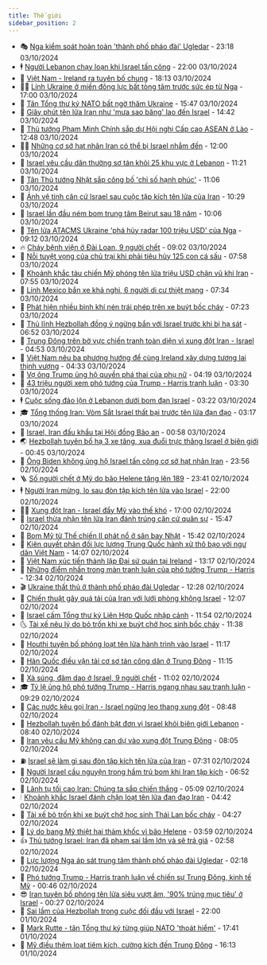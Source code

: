```yaml
---
title: Thế giới
sidebar_position: 2
---
```


<!-- vnexpress-the-gioi:START -->
- 🎭 [Nga kiểm soát hoàn toàn &#39;thành phố pháo đài&#39; Ugledar](https://vnexpress.net/nga-kiem-soat-hoan-toan-thanh-pho-phao-dai-ugledar-4800001.html) - 23:18 03/10/2024
- 🕴 [Người Lebanon chạy loạn khi Israel tấn công](https://vnexpress.net/nguoi-lebanon-chay-loan-khi-israel-tan-cong-4799213.html) - 22:00 03/10/2024
- 🤭 [Việt Nam - Ireland ra tuyên bố chung](https://vnexpress.net/viet-nam-ireland-ra-tuyen-bo-chung-4800010.html) - 18:13 03/10/2024
- 🧑‍💻 [Lính Ukraine ở miền đông lực bất tòng tâm trước sức ép từ Nga](https://vnexpress.net/linh-ukraine-o-mien-dong-luc-bat-tong-tam-truoc-suc-ep-tu-nga-4799920.html) - 17:00 03/10/2024
- 🦏 [Tân Tổng thư ký NATO bất ngờ thăm Ukraine](https://vnexpress.net/tan-tong-thu-ky-nato-bat-ngo-tham-ukraine-4799993.html) - 15:47 03/10/2024
- 🦒 [Giây phút tên lửa Iran như &#39;mưa sao băng&#39; lao đến Israel](https://vnexpress.net/giay-phut-ten-lua-iran-nhu-mua-sao-bang-lao-den-israel-4799983.html) - 14:42 03/10/2024
- 🌈 [Thủ tướng Phạm Minh Chính sắp dự Hội nghị Cấp cao ASEAN ở Lào](https://vnexpress.net/thu-tuong-pham-minh-chinh-sap-du-hoi-nghi-cap-cao-asean-o-lao-4799985.html) - 12:48 03/10/2024
- 🧑‍🏫 [Những cơ sở hạt nhân Iran có thể bị Israel nhắm đến](https://vnexpress.net/nhung-co-so-hat-nhan-iran-co-the-bi-israel-nham-den-4799601.html) - 12:00 03/10/2024
- 🐲 [Israel yêu cầu dân thường sơ tán khỏi 25 khu vực ở Lebanon](https://vnexpress.net/israel-yeu-cau-dan-thuong-so-tan-khoi-25-khu-vuc-o-lebanon-4799966.html) - 11:21 03/10/2024
- 🦒 [Tân Thủ tướng Nhật sắp công bố &#39;chỉ số hạnh phúc&#39;](https://vnexpress.net/tan-thu-tuong-nhat-sap-cong-bo-chi-so-hanh-phuc-4799939.html) - 11:06 03/10/2024
- 🐻 [Ảnh vệ tinh căn cứ Israel sau cuộc tập kích tên lửa của Iran](https://vnexpress.net/anh-ve-tinh-can-cu-israel-sau-cuoc-tap-kich-ten-lua-cua-iran-4799924.html) - 10:29 03/10/2024
- 🚀 [Israel lần đầu ném bom trung tâm Beirut sau 18 năm](https://vnexpress.net/israel-lan-dau-nem-bom-trung-tam-beirut-sau-18-nam-4799817.html) - 10:06 03/10/2024
- 🥰 [Tên lửa ATACMS Ukraine &#39;phá hủy radar 100 triệu USD&#39; của Nga](https://vnexpress.net/ten-lua-atacms-ukraine-pha-huy-radar-100-trieu-usd-cua-nga-4799880.html) - 09:12 03/10/2024
- 🔥 [Cháy bệnh viện ở Đài Loan, 9 người chết](https://vnexpress.net/chay-benh-vien-o-dai-loan-9-nguoi-chet-4799882.html) - 09:02 03/10/2024
- 🥳 [Nỗi tuyệt vọng của chủ trại khi phải tiêu hủy 125 con cá sấu](https://vnexpress.net/noi-tuyet-vong-cua-chu-trai-khi-phai-tieu-huy-125-con-ca-sau-4799608.html) - 07:58 03/10/2024
- 💼 [Khoảnh khắc tàu chiến Mỹ phóng tên lửa triệu USD chặn vũ khí Iran](https://vnexpress.net/khoanh-khac-tau-chien-my-phong-ten-lua-trieu-usd-chan-vu-khi-iran-4799841.html) - 07:55 03/10/2024
- 🤡 [Lính Mexico bắn xe khả nghi, 6 người di cư thiệt mạng](https://vnexpress.net/linh-mexico-ban-xe-kha-nghi-6-nguoi-di-cu-thiet-mang-4799766.html) - 07:34 03/10/2024
- 🌁 [Phát hiện nhiều bình khí nén trái phép trên xe buýt bốc cháy](https://vnexpress.net/phat-hien-nhieu-binh-khi-nen-trai-phep-tren-xe-buyt-boc-chay-4799689.html) - 07:23 03/10/2024
- 🤩 [Thủ lĩnh Hezbollah đồng ý ngừng bắn với Israel trước khi bị hạ sát](https://vnexpress.net/thu-linh-hezbollah-dong-y-ngung-ban-voi-israel-truoc-khi-bi-ha-sat-4799744.html) - 06:52 03/10/2024
- 🎉 [Trung Đông trên bờ vực chiến tranh toàn diện vì xung đột Iran - Israel](https://vnexpress.net/trung-dong-tren-bo-vuc-chien-tranh-toan-dien-vi-xung-dot-iran-israel-4799193.html) - 04:53 03/10/2024
- 🎉 [Việt Nam nêu ba phương hướng để cùng Ireland xây dựng tương lai thịnh vượng](https://vnexpress.net/viet-nam-neu-ba-phuong-huong-de-cung-ireland-xay-dung-tuong-lai-thinh-vuong-4799621.html) - 04:33 03/10/2024
- 🌁 [Vợ ông Trump ủng hộ quyền phá thai của phụ nữ](https://vnexpress.net/vo-ong-trump-ung-ho-quyen-pha-thai-cua-phu-nu-4799690.html) - 04:19 03/10/2024
- 🌊 [43 triệu người xem phó tướng của Trump - Harris tranh luận](https://vnexpress.net/43-trieu-nguoi-xem-pho-tuong-cua-trump-harris-tranh-luan-4799622.html) - 03:30 03/10/2024
- 🕴 [Cuộc sống đảo lộn ở Lebanon dưới bom đạn Israel](https://vnexpress.net/cuoc-song-dao-lon-o-lebanon-duoi-bom-dan-israel-4799467.html) - 03:22 03/10/2024
- 🎓 [Tổng thống Iran: Vòm Sắt Israel thất bại trước tên lửa đạn đạo](https://vnexpress.net/tong-thong-iran-vom-sat-israel-that-bai-truoc-ten-lua-dan-dao-4799634.html) - 03:17 03/10/2024
- 🦩 [Israel, Iran đấu khẩu tại Hội đồng Bảo an](https://vnexpress.net/israel-iran-dau-khau-tai-hoi-dong-bao-an-4799587.html) - 00:58 03/10/2024
- 🌏 [Hezbollah tuyên bố hạ 3 xe tăng, xua đuổi trực thăng Israel ở biên giới](https://vnexpress.net/hezbollah-tuyen-bo-ha-3-xe-tang-xua-duoi-truc-thang-israel-o-bien-gioi-4799586.html) - 00:45 03/10/2024
- 🌋 [Ông Biden không ủng hộ Israel tấn công cơ sở hạt nhân Iran](https://vnexpress.net/ong-biden-khong-ung-ho-israel-tan-cong-co-so-hat-nhan-iran-4799579.html) - 23:56 02/10/2024
- 🪜 [Số người chết ở Mỹ do bão Helene tăng lên 189](https://vnexpress.net/so-nguoi-chet-o-my-do-bao-helene-tang-len-189-4799578.html) - 23:41 02/10/2024
- 🕴 [Người Iran mừng, lo sau đòn tập kích tên lửa vào Israel](https://vnexpress.net/nguoi-iran-mung-lo-sau-don-tap-kich-ten-lua-vao-israel-4799554.html) - 22:00 02/10/2024
- 🧑‍🏫 [Xung đột Iran - Israel đẩy Mỹ vào thế khó](https://vnexpress.net/xung-dot-iran-israel-day-my-vao-the-kho-4799199.html) - 17:00 02/10/2024
- 🌮 [Israel thừa nhận tên lửa Iran đánh trúng căn cứ quân sự](https://vnexpress.net/israel-thua-nhan-ten-lua-iran-danh-trung-can-cu-quan-su-4799561.html) - 15:47 02/10/2024
- 🚦 [Bom Mỹ từ Thế chiến II phát nổ ở sân bay Nhật](https://vnexpress.net/bom-my-tu-the-chien-ii-phat-no-o-san-bay-nhat-4799562.html) - 15:42 02/10/2024
- 💫 [Kiên quyết phản đối lực lượng Trung Quốc hành xử thô bạo với ngư dân Việt Nam](https://vnexpress.net/kien-quyet-phan-doi-luc-luong-trung-quoc-hanh-xu-tho-bao-voi-ngu-dan-viet-nam-4799556.html) - 14:07 02/10/2024
- 🤡 [Việt Nam xúc tiến thành lập Đại sứ quán tại Ireland](https://vnexpress.net/viet-nam-xuc-tien-thanh-lap-dai-su-quan-tai-ireland-4799550.html) - 13:17 02/10/2024
- 🦣 [Những điểm nhấn trong màn tranh luận của phó tướng Trump - Harris](https://vnexpress.net/nhung-diem-nhan-trong-man-tranh-luan-cua-pho-tuong-trump-harris-4799434.html) - 12:34 02/10/2024
- 🎬 [Ukraine thất thủ ở thành phố pháo đài Ugledar](https://vnexpress.net/ukraine-that-thu-o-thanh-pho-phao-dai-ugledar-4799534.html) - 12:28 02/10/2024
- 🎉 [Chiến thuật gây quá tải của Iran với lưới phòng không Israel](https://vnexpress.net/chien-thuat-gay-qua-tai-cua-iran-voi-luoi-phong-khong-israel-4799479.html) - 12:07 02/10/2024
- 🎡 [Israel cấm Tổng thư ký Liên Hợp Quốc nhập cảnh](https://vnexpress.net/israel-cam-tong-thu-ky-lien-hop-quoc-nhap-canh-4799528.html) - 11:54 02/10/2024
- 🌜 [Tài xế nêu lý do bỏ trốn khi xe buýt chở học sinh bốc cháy](https://vnexpress.net/tai-xe-neu-ly-do-bo-tron-khi-xe-buyt-cho-hoc-sinh-boc-chay-4799428.html) - 11:38 02/10/2024
- 🎡 [Houthi tuyên bố phóng loạt tên lửa hành trình vào Israel](https://vnexpress.net/houthi-tuyen-bo-phong-loat-ten-lua-hanh-trinh-vao-israel-4799466.html) - 11:17 02/10/2024
- 🤗 [Hàn Quốc điều vận tải cơ sơ tán công dân ở Trung Đông](https://vnexpress.net/han-quoc-dieu-van-tai-co-so-tan-cong-dan-o-trung-dong-4799404.html) - 11:15 02/10/2024
- 🦩 [Xả súng, đâm dao ở Israel, 9 người chết](https://vnexpress.net/xa-sung-dam-dao-o-israel-9-nguoi-chet-4799482.html) - 11:02 02/10/2024
- 🎓 [Tỷ lệ ủng hộ phó tướng Trump - Harris ngang nhau sau tranh luận](https://vnexpress.net/ty-le-ung-ho-pho-tuong-trump-harris-ngang-nhau-sau-tranh-luan-4799420.html) - 09:29 02/10/2024
- 🌁 [Các nước kêu gọi Iran - Israel ngừng leo thang xung đột](https://vnexpress.net/cac-nuoc-keu-goi-iran-israel-ngung-leo-thang-xung-dot-4799343.html) - 08:48 02/10/2024
- 🤩 [Hezbollah tuyên bố đánh bật đơn vị Israel khỏi biên giới Lebanon](https://vnexpress.net/hezbollah-tuyen-bo-danh-bat-don-vi-israel-khoi-bien-gioi-lebanon-4799402.html) - 08:40 02/10/2024
- 👹 [Iran yêu cầu Mỹ không can dự vào xung đột Trung Đông](https://vnexpress.net/iran-yeu-cau-my-khong-can-du-vao-xung-dot-trung-dong-4799385.html) - 08:05 02/10/2024
- ⛽️ [Israel sẽ làm gì sau đòn tập kích tên lửa của Iran](https://vnexpress.net/israel-se-lam-gi-sau-don-tap-kich-ten-lua-cua-iran-4799200.html) - 07:31 02/10/2024
- 🚀 [Người Israel cầu nguyện trong hầm trú bom khi Iran tập kích](https://vnexpress.net/nguoi-israel-cau-nguyen-trong-ham-tru-bom-khi-iran-tap-kich-4799230.html) - 06:52 02/10/2024
- 🎡 [Lãnh tụ tối cao Iran: Chúng ta sắp chiến thắng](https://vnexpress.net/lanh-tu-toi-cao-iran-chung-ta-sap-chien-thang-4799337.html) - 05:09 02/10/2024
- 🕯 [Khoảnh khắc Israel đánh chặn loạt tên lửa đạn đạo Iran](https://vnexpress.net/khoanh-khac-israel-danh-chan-loat-ten-lua-dan-dao-iran-4799221.html) - 04:42 02/10/2024
- 🐻 [Tài xế bỏ trốn khi xe buýt chở học sinh Thái Lan bốc cháy](https://vnexpress.net/tai-xe-bo-tron-khi-xe-buyt-cho-hoc-sinh-thai-lan-boc-chay-4799250.html) - 04:27 02/10/2024
- 🚦 [Lý do bang Mỹ thiệt hại thảm khốc vì bão Helene](https://vnexpress.net/ly-do-bang-my-thiet-hai-tham-khoc-vi-bao-helene-4798943.html) - 03:59 02/10/2024
- 👍 [Thủ tướng Israel: Iran đã phạm sai lầm lớn và sẽ trả giá](https://vnexpress.net/thu-tuong-israel-iran-da-pham-sai-lam-lon-va-se-tra-gia-4799188.html) - 02:58 02/10/2024
- 🚀 [Lực lượng Nga áp sát trung tâm thành phố pháo đài Ugledar](https://vnexpress.net/luc-luong-nga-ap-sat-trung-tam-thanh-pho-phao-dai-ugledar-4799198.html) - 02:18 02/10/2024
- 🌮 [Phó tướng Trump - Harris tranh luận về chiến sự Trung Đông, kinh tế Mỹ](https://vnexpress.net/pho-tuong-trump-harris-tranh-luan-ve-chien-su-trung-dong-kinh-te-my-4799189-tong-thuat.html) - 00:46 02/10/2024
- 😎 [Iran tuyên bố phóng tên lửa siêu vượt âm, &#39;90% trúng mục tiêu&#39; ở Israel](https://vnexpress.net/iran-tuyen-bo-phong-ten-lua-sieu-vuot-am-90-trung-muc-tieu-o-israel-4799178.html) - 00:27 02/10/2024
- 🐲 [Sai lầm của Hezbollah trong cuộc đối đầu với Israel](https://vnexpress.net/sai-lam-cua-hezbollah-trong-cuoc-doi-dau-voi-israel-4798357.html) - 22:00 01/10/2024
- 💫 [Mark Rutte - tân Tổng thư ký từng giúp NATO &#39;thoát hiểm&#39;](https://vnexpress.net/mark-rutte-tan-tong-thu-ky-tung-giup-nato-thoat-hiem-4762966.html) - 17:41 01/10/2024
- 👀 [Mỹ điều thêm loạt tiêm kích, cường kích đến Trung Đông](https://vnexpress.net/my-dieu-them-loat-tiem-kich-cuong-kich-den-trung-dong-4799154.html) - 16:13 01/10/2024<!-- vnexpress-the-gioi:END -->